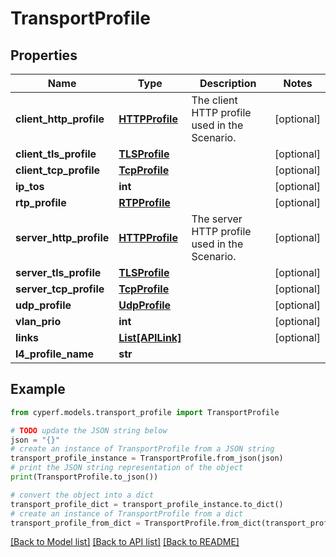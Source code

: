 # TransportProfile


## Properties

Name | Type | Description | Notes
------------ | ------------- | ------------- | -------------
**client_http_profile** | [**HTTPProfile**](HTTPProfile.md) | The client HTTP profile used in the Scenario. | [optional] 
**client_tls_profile** | [**TLSProfile**](TLSProfile.md) |  | [optional] 
**client_tcp_profile** | [**TcpProfile**](TcpProfile.md) |  | [optional] 
**ip_tos** | **int** |  | [optional] 
**rtp_profile** | [**RTPProfile**](RTPProfile.md) |  | [optional] 
**server_http_profile** | [**HTTPProfile**](HTTPProfile.md) | The server HTTP profile used in the Scenario. | [optional] 
**server_tls_profile** | [**TLSProfile**](TLSProfile.md) |  | [optional] 
**server_tcp_profile** | [**TcpProfile**](TcpProfile.md) |  | [optional] 
**udp_profile** | [**UdpProfile**](UdpProfile.md) |  | [optional] 
**vlan_prio** | **int** |  | [optional] 
**links** | [**List[APILink]**](APILink.md) |  | [optional] 
**l4_profile_name** | **str** |  | 

## Example

```python
from cyperf.models.transport_profile import TransportProfile

# TODO update the JSON string below
json = "{}"
# create an instance of TransportProfile from a JSON string
transport_profile_instance = TransportProfile.from_json(json)
# print the JSON string representation of the object
print(TransportProfile.to_json())

# convert the object into a dict
transport_profile_dict = transport_profile_instance.to_dict()
# create an instance of TransportProfile from a dict
transport_profile_from_dict = TransportProfile.from_dict(transport_profile_dict)
```
[[Back to Model list]](../README.md#documentation-for-models) [[Back to API list]](../README.md#documentation-for-api-endpoints) [[Back to README]](../README.md)


